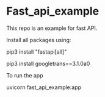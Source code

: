 # Fast_api_example
This repo is an example for fast API.

Install all packages using:

pip3 install "fastapi[all]"

pip3 install googletrans==3.1.0a0

To run the app

uvicorn fast_api_example:app
